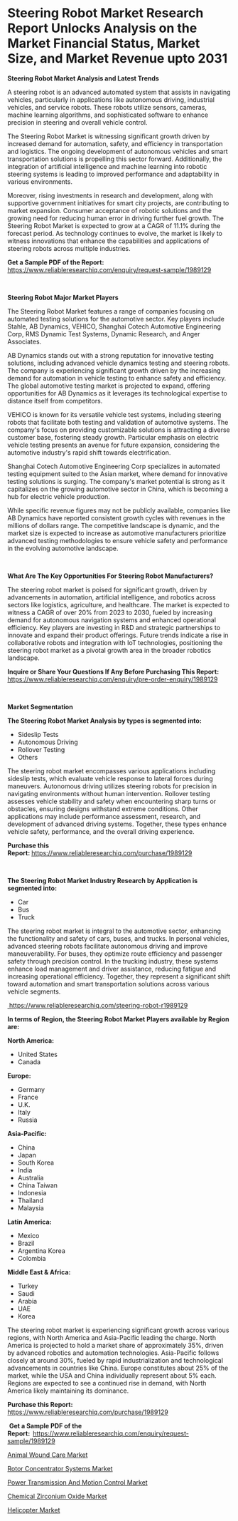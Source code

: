 <p><h1>Steering Robot Market Research Report Unlocks Analysis on the Market Financial Status, Market Size, and Market Revenue upto 2031</h1></p><p><strong>Steering Robot Market Analysis and Latest Trends</strong></p>
<p><p>A steering robot is an advanced automated system that assists in navigating vehicles, particularly in applications like autonomous driving, industrial vehicles, and service robots. These robots utilize sensors, cameras, machine learning algorithms, and sophisticated software to enhance precision in steering and overall vehicle control. </p><p>The Steering Robot Market is witnessing significant growth driven by increased demand for automation, safety, and efficiency in transportation and logistics. The ongoing development of autonomous vehicles and smart transportation solutions is propelling this sector forward. Additionally, the integration of artificial intelligence and machine learning into robotic steering systems is leading to improved performance and adaptability in various environments.</p><p>Moreover, rising investments in research and development, along with supportive government initiatives for smart city projects, are contributing to market expansion. Consumer acceptance of robotic solutions and the growing need for reducing human error in driving further fuel growth. The Steering Robot Market is expected to grow at a CAGR of 11.1% during the forecast period. As technology continues to evolve, the market is likely to witness innovations that enhance the capabilities and applications of steering robots across multiple industries.</p></p>
<p><strong>Get a Sample PDF of the Report:&nbsp;</strong> <a href="https://www.reliableresearchiq.com/enquiry/request-sample/1989129?utm_campaign=1119&utm_medium=2&utm_source=Github&utm_content=ia&utm_term=02112024&utm_id=steering-robot">https://www.reliableresearchiq.com/enquiry/request-sample/1989129</a></p>
<p>&nbsp;</p>
<p><strong>Steering Robot Major Market Players</strong></p>
<p><p>The Steering Robot Market features a range of companies focusing on automated testing solutions for the automotive sector. Key players include Stahle, AB Dynamics, VEHICO, Shanghai Cotech Automotive Engineering Corp, RMS Dynamic Test Systems, Dynamic Research, and Anger Associates.</p><p>AB Dynamics stands out with a strong reputation for innovative testing solutions, including advanced vehicle dynamics testing and steering robots. The company is experiencing significant growth driven by the increasing demand for automation in vehicle testing to enhance safety and efficiency. The global automotive testing market is projected to expand, offering opportunities for AB Dynamics as it leverages its technological expertise to distance itself from competitors.</p><p>VEHICO is known for its versatile vehicle test systems, including steering robots that facilitate both testing and validation of automotive systems. The company's focus on providing customizable solutions is attracting a diverse customer base, fostering steady growth. Particular emphasis on electric vehicle testing presents an avenue for future expansion, considering the automotive industry's rapid shift towards electrification.</p><p>Shanghai Cotech Automotive Engineering Corp specializes in automated testing equipment suited to the Asian market, where demand for innovative testing solutions is surging. The company's market potential is strong as it capitalizes on the growing automotive sector in China, which is becoming a hub for electric vehicle production.</p><p>While specific revenue figures may not be publicly available, companies like AB Dynamics have reported consistent growth cycles with revenues in the millions of dollars range. The competitive landscape is dynamic, and the market size is expected to increase as automotive manufacturers prioritize advanced testing methodologies to ensure vehicle safety and performance in the evolving automotive landscape.</p></p>
<p>&nbsp;</p>
<p><strong>What Are The Key Opportunities For Steering Robot Manufacturers?</strong></p>
<p><p>The steering robot market is poised for significant growth, driven by advancements in automation, artificial intelligence, and robotics across sectors like logistics, agriculture, and healthcare. The market is expected to witness a CAGR of over 20% from 2023 to 2030, fueled by increasing demand for autonomous navigation systems and enhanced operational efficiency. Key players are investing in R&D and strategic partnerships to innovate and expand their product offerings. Future trends indicate a rise in collaborative robots and integration with IoT technologies, positioning the steering robot market as a pivotal growth area in the broader robotics landscape.</p></p>
<p><strong>Inquire or Share Your Questions If Any Before Purchasing This Report:</strong> <a href="https://www.reliableresearchiq.com/enquiry/pre-order-enquiry/1989129?utm_campaign=1119&utm_medium=2&utm_source=Github&utm_content=ia&utm_term=02112024&utm_id=steering-robot">https://www.reliableresearchiq.com/enquiry/pre-order-enquiry/1989129</a></p>
<p>&nbsp;</p>
<p><strong>Market Segmentation</strong></p>
<p><strong>The Steering Robot Market Analysis by types is segmented into:</strong></p>
<p><ul><li>Sideslip Tests</li><li>Autonomous Driving</li><li>Rollover Testing</li><li>Others</li></ul></p>
<p><p>The steering robot market encompasses various applications including sideslip tests, which evaluate vehicle response to lateral forces during maneuvers. Autonomous driving utilizes steering robots for precision in navigating environments without human intervention. Rollover testing assesses vehicle stability and safety when encountering sharp turns or obstacles, ensuring designs withstand extreme conditions. Other applications may include performance assessment, research, and development of advanced driving systems. Together, these types enhance vehicle safety, performance, and the overall driving experience.</p></p>
<p><strong>Purchase this Report:&nbsp;</strong><a href="https://www.reliableresearchiq.com/purchase/1989129?utm_campaign=1119&utm_medium=2&utm_source=Github&utm_content=ia&utm_term=02112024&utm_id=steering-robot">https://www.reliableresearchiq.com/purchase/1989129</a></p>
<p>&nbsp;</p>
<p><strong>The Steering Robot Market Industry Research by Application is segmented into:</strong></p>
<p><ul><li>Car</li><li>Bus</li><li>Truck</li></ul></p>
<p><p>The steering robot market is integral to the automotive sector, enhancing the functionality and safety of cars, buses, and trucks. In personal vehicles, advanced steering robots facilitate autonomous driving and improve maneuverability. For buses, they optimize route efficiency and passenger safety through precision control. In the trucking industry, these systems enhance load management and driver assistance, reducing fatigue and increasing operational efficiency. Together, they represent a significant shift toward automation and smart transportation solutions across various vehicle segments.</p></p>
<p><a href="https://www.reliableresearchiq.com/steering-robot-r1989129?utm_campaign=1119&utm_medium=2&utm_source=Github&utm_content=ia&utm_term=02112024&utm_id=steering-robot">&nbsp;https://www.reliableresearchiq.com/steering-robot-r1989129</a></p>
<p><strong>In terms of Region, the Steering Robot Market Players available by Region are:</strong></p>
<p>
    <p> <strong> North America: </strong>
        <ul>
            <li>United States</li>
            <li>Canada</li>
        </ul>
        </p> 
    <p> <strong> Europe: </strong>
        <ul>
            <li>Germany</li>
            <li>France</li>
            <li>U.K.</li>
            <li>Italy</li>
            <li>Russia</li>
        </ul>
        </p> 
    <p> <strong> Asia-Pacific: </strong>
        <ul>
            <li>China</li>
            <li>Japan</li>
            <li>South Korea</li>
            <li>India</li>
            <li>Australia</li>
            <li>China Taiwan</li>
            <li>Indonesia</li>
            <li>Thailand</li>
            <li>Malaysia</li>
        </ul>
        </p> 
    <p> <strong> Latin America: </strong>
        <ul>
            <li>Mexico</li>
            <li>Brazil</li>
            <li>Argentina Korea</li>
            <li>Colombia</li>
        </ul>
        </p> 
    <p> <strong> Middle East & Africa: </strong>
        <ul>
            <li>Turkey</li>
            <li>Saudi</li>
            <li>Arabia</li>
            <li>UAE</li>
            <li>Korea</li>
        </ul>
    </p>
    </p>
<p><p>The steering robot market is experiencing significant growth across various regions, with North America and Asia-Pacific leading the charge. North America is projected to hold a market share of approximately 35%, driven by advanced robotics and automation technologies. Asia-Pacific follows closely at around 30%, fueled by rapid industrialization and technological advancements in countries like China. Europe constitutes about 25% of the market, while the USA and China individually represent about 5% each. Regions are expected to see a continued rise in demand, with North America likely maintaining its dominance.</p></p>
<p><strong>Purchase this Report: </strong><a href="https://www.reliableresearchiq.com/purchase/1989129?utm_campaign=1119&utm_medium=2&utm_source=Github&utm_content=ia&utm_term=02112024&utm_id=steering-robot">https://www.reliableresearchiq.com/purchase/1989129</a></p>
<p>&nbsp;<strong>Get a Sample PDF of the Report:&nbsp;&nbsp;</strong><a href="https://www.reliableresearchiq.com/enquiry/request-sample/1989129?utm_campaign=1119&utm_medium=2&utm_source=Github&utm_content=ia&utm_term=02112024&utm_id=steering-robot">https://www.reliableresearchiq.com/enquiry/request-sample/1989129</a></p>
<p><strong></strong></p>
<p><p><a href="https://issuu.com/reportprime-2/docs/animal-wound-care-market-size-2030._2b06b1b968ea42?utm_campaign=1119&utm_medium=2&utm_source=Github&utm_content=ia&utm_term=02112024&utm_id=steering-robot">Animal Wound Care Market</a></p><p><a href="https://www.linkedin.com/pulse/global-rotor-concentrator-systems-market-opportunities-6xpjc?utm_campaign=1119&utm_medium=2&utm_source=Github&utm_content=ia&utm_term=02112024&utm_id=steering-robot">Rotor Concentrator Systems Market</a></p><p><a href="https://github.com/gabrielleq8bung/Market-Research-Report-List-1/blob/main/power-transmission-and-motion-control-market.md?utm_campaign=1119&utm_medium=2&utm_source=Github&utm_content=ia&utm_term=02112024&utm_id=steering-robot">Power Transmission And Motion Control Market</a></p><p><a href="https://www.linkedin.com/pulse/global-perspectives-chemical-zirconium-oxide-market-b2qvc?utm_campaign=1119&utm_medium=2&utm_source=Github&utm_content=ia&utm_term=02112024&utm_id=steering-robot">Chemical Zirconium Oxide Market</a></p><p><a href="https://github.com/cydskenna/Market-Research-Report-List-1/blob/main/helicopter-market.md?utm_campaign=1119&utm_medium=2&utm_source=Github&utm_content=ia&utm_term=02112024&utm_id=steering-robot">Helicopter Market</a></p></p>